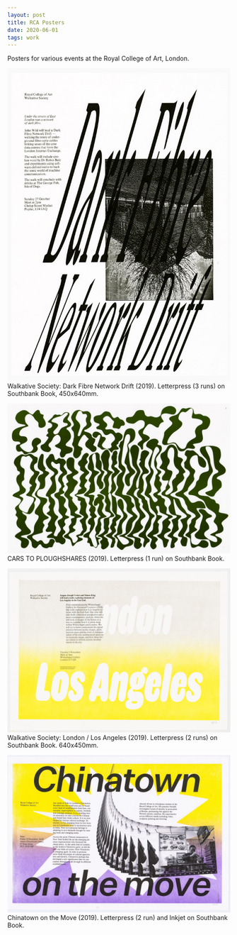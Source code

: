 ```yaml
---
layout: post
title: RCA Posters
date: 2020-06-01
tags: work
---
```


Posters for various events at the Royal College of Art, London.

![Dark fibre](/assets/posters/dark-fibre.jpg)
Walkative Society: Dark Fibre Network Drift (2019). Letterpress (3 runs) on Southbank Book, 450x640mm.

![Cars/ploughshares](/assets/posters/ploughshares.jpg)
CARS TO PLOUGHSHARES (2019). Letterpress (1 run) on Southbank Book.


![LA/London](/assets/posters/la-london.jpg)
Walkative Society: London / Los Angeles (2019). Letterpress (2 runs) on Southbank Book. 640x450mm.

![Chinatown](/assets/posters/chinatown.jpg)
Chinatown on the Move (2019). Letterpress (2 run) and Inkjet on Southbank Book.
